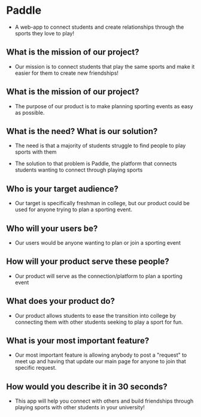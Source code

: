# Paddle
- A web-app to connect students and create relationships through the sports they love to play!

## What is the mission of our project?
- Our mission is to connect students that play the same sports and make it
easier for them to create new friendships!

## What is the mission of our project?
- The purpose of our product is to make planning sporting events as easy as possible.

## What is the need? What is our solution?
- The need is that a majority of students struggle to find people to play sports with them

- The solution to that problem is Paddle, the platform that connects students wanting to connect through playing sports

## Who is your target audience?
- Our target is specifically freshman in college, but our product could be used for anyone trying to plan a sporting event.

## Who will your users be?
- Our users would be anyone wanting to plan or join a sporting event

## How will your product serve these people?
- Our product will serve as the connection/platform to plan a sporting event

## What does your product do?
- Our product allows students to ease the transition into college by connecting them with other students seeking to play a sport for fun.

## What is your most important feature?
- Our most important feature is allowing anybody to post a "request" to meet up and having that update our main page for anyone to join that specific request.

## How would you describe it in 30 seconds?
- This app will help you connect with others and build friendships through playing sports with other students in your university!
